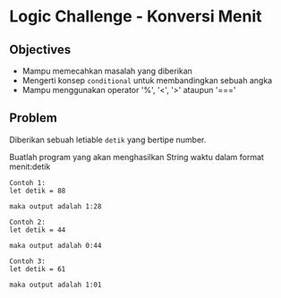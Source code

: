 # Logic Challenge - Konversi Menit

## Objectives
- Mampu memecahkan masalah yang diberikan
- Mengerti konsep `conditional` untuk membandingkan sebuah angka
- Mampu menggunakan operator '%', '<', '>' ataupun '==='

## Problem
Diberikan sebuah letiable `detik` yang bertipe number.

Buatlah program yang akan menghasilkan String waktu dalam format menit:detik

```
Contoh 1:
let detik = 88

maka output adalah 1:28

Contoh 2:
let detik = 44

maka output adalah 0:44

Contoh 3:
let detik = 61

maka output adalah 1:01
```
